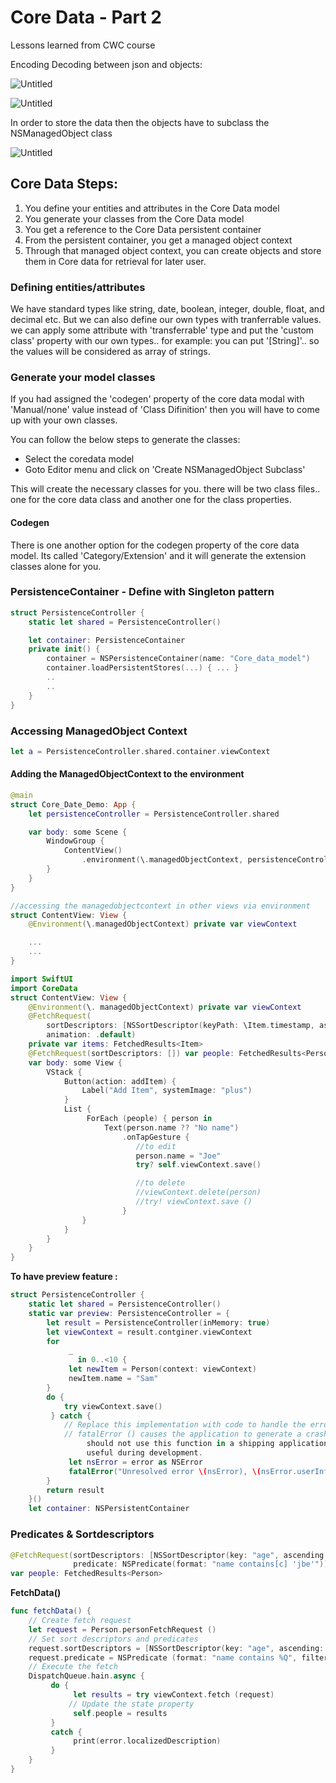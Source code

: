 # Core Data - Part 2

Lessons learned from CWC course

Encoding Decoding between json and objects:

![Untitled](images/core-data2/Untitled.png)

![Untitled](images/core-data2/Untitled%201.png)

In order to store the data then the objects have to subclass the NSManagedObject class

![Untitled](images/core-data2/Untitled%202.png)

## Core Data Steps:

1. You define your entities and attributes in the Core Data model
2. You generate your classes from the Core Data model
3. You get a reference to the Core Data persistent container
4. From the persistent container, you get a managed object context
5. Through that managed object context, you can create objects and store them in Core data for retrieval for later user.

### Defining entities/attributes

We have standard types like string, date, boolean, integer, double, float, and decimal etc. But we can also define our own types with tranferrable values. we can apply some attribute with 'transferrable' type and put the 'custom class' property with our own types.. for example: you can put '[String]'.. so the values will be considered as array of strings.

### Generate your model classes

If you had assigned the 'codegen' property of the core data modal with 'Manual/none' value instead of 'Class Difinition' then you will have to come up with your own classes.

You can follow the below steps to generate the classes:

- Select the coredata model
- Goto Editor menu and click on 'Create NSManagedObject Subclass'

This will create the necessary classes for you. there will be two class files.. one for the core data class and another one for the class properties.

#### Codegen

There is one another option for the codegen property of the core data model. Its called 'Category/Extension' and it will generate the extension classes alone for you.

### PersistenceContainer - Define with Singleton pattern

```Swift
struct PersistenceController {
    static let shared = PersistenceController()

    let container: PersistenceContainer
    private init() {
        container = NSPersistenceContainer(name: "Core_data_model")
        container.loadPersistentStores(...) { ... }
        ..
        ..
    }
}
```

### Accessing ManagedObject Context

```Swift
let a = PersistenceController.shared.container.viewContext
```

#### Adding the ManagedObjectContext to the environment

```Swift
@main
struct Core_Date_Demo: App {
    let persistenceController = PersistenceController.shared

    var body: some Scene {
        WindowGroup {
            ContentView()
                .environment(\.managedObjectContext, persistenceController.container.viewContext)
        }
    }
}

//accessing the managedobjectcontext in other views via environment
struct ContentView: View {
    @Environment(\.managedObjectContext) private var viewContext

    ...
    ...
}
```

```swift
import SwiftUI
import CoreData
struct ContentView: View {
    @Environment(\. managedObjectContext) private var viewContext
    @FetchRequest(
        sortDescriptors: [NSSortDescriptor(keyPath: \Item.timestamp, ascending: true)],
        animation: .default)
    private var items: FetchedResults<Item>
    @FetchRequest(sortDescriptors: []) var people: FetchedResults<Person> I
    var body: some View {
        VStack {
            Button(action: addItem) {
                Label("Add Item", systemImage: "plus")
            }
            List {
                 ForEach (people) { person in
                     Text(person.name ?? "No name")
                         .onTapGesture {
                            //to edit
                            person.name = "Joe"
                            try? self.viewContext.save()

                            //to delete
                            //viewContext.delete(person)
                            //try! viewContext.save ()
                         }
                }
            }
        }
    }
}
```

**To have preview feature :**

```Swift
struct PersistenceController {
    static let shared = PersistenceController()
    static var preview: PersistenceController = {
        let result = PersistenceController(inMemory: true)
        let viewContext = result.contginer.viewContext
        for
             _
               in 0..<10 {
             let newItem = Person(context: viewContext)
             newItem.name = "Sam"
        }
        do {
            try viewContext.save()
         } catch {
            // Replace this implementation with code to handle the error appropriately.
            // fatalError () causes the application to generate a crash log and terminate. You
                 should not use this function in a shipping application, although it may be
                 useful during development.
             let nsError = error as NSError
             fatalError("Unresolved error \(nsError), \(nsError.userInfo) ")
        }
        return result
    }()
    let container: NSPersistentContainer
```

### Predicates & Sortdescriptors

```swift
@FetchRequest(sortDescriptors: [NSSortDescriptor(key: "age", ascending: true), NSSortDescriptor(key: "name", ascending: true)],
              predicate: NSPredicate(format: "name contains[c] 'jbe'"))
var people: FetchedResults<Person>
```

**FetchData()**

```swift
func fetchData() {
    // Create fetch request
    let request = Person.personFetchRequest ()
    // Set sort descriptors and predicates
    request.sortDescriptors = [NSSortDescriptor(key: "age", ascending: true)]
    request.predicate = NSPredicate (format: "name contains %Q", filterByText)
    // Execute the fetch
    DispatchQueue.hain.async {
         do {
              let results = try viewContext.fetch (request)
             // Update the state property
              self.people = results
         }
         catch {
              print(error.localizedDescription)
         }
    }
}
```
